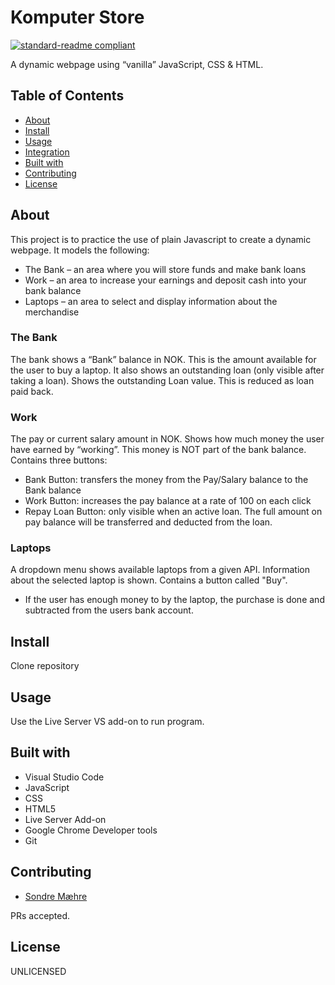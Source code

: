 # Komputer Store

[![standard-readme compliant](https://img.shields.io/badge/readme%20style-standard-brightgreen.svg?style=flat-square)](https://github.com/RichardLitt/standard-readme)

A dynamic webpage using “vanilla” JavaScript, CSS & HTML. 

## Table of Contents

- [About](#about)
- [Install](#install)
- [Usage](#usage)
- [Integration](#Integration)
- [Built with](#built-with)
- [Contributing](#contributing)
- [License](#license)

## About
This project is to practice the use of plain Javascript to create a dynamic webpage. 
It models the following: 

- The Bank – an area where you will store funds and make bank loans
- Work – an area to increase your earnings and deposit cash into your bank balance
- Laptops – an area to select and display information about the merchandise

### The Bank
The bank shows a “Bank” balance in NOK. This is the amount available for the user to buy a laptop. It also shows an outstanding loan (only visible after taking a loan). 
Shows the outstanding Loan value. This is reduced as loan paid back. 

### Work
The pay or current salary amount in NOK. Shows how much money the user have earned by
“working”. This money is NOT part of the bank balance. Contains three buttons: 
- Bank Button: transfers the money from the Pay/Salary balance to the Bank balance
- Work Button: increases the pay balance at a rate of 100 on each click
- Repay Loan Button: only visible when an active loan. The full amount on pay balance
will be transferred and deducted from the loan. 

### Laptops
A dropdown menu shows available laptops from a given API. 
Information about the selected laptop is shown. Contains a button called "Buy". 
- If the user has enough money to by the laptop, the purchase is done and subtracted from the users bank account.

## Install
Clone repository

## Usage
Use the Live Server VS add-on to run program. 


## Built with

- Visual Studio Code
- JavaScript
- CSS
- HTML5
- Live Server Add-on
- Google Chrome Developer tools
- Git

## Contributing
- [Sondre Mæhre](https://gitlab.com/sondrem)

PRs accepted.

## License

UNLICENSED